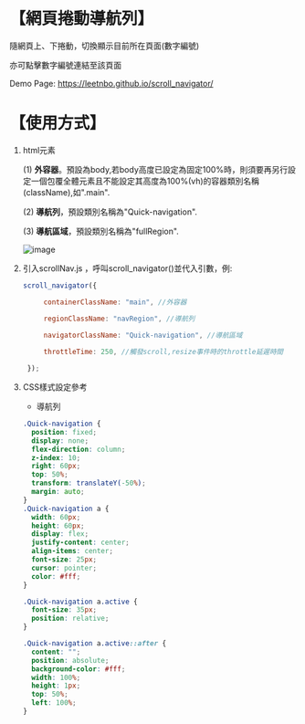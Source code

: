 【網頁捲動導航列】
===

隨網頁上、下捲動，切換顯示目前所在頁面(數字編號)  

亦可點擊數字編號連結至該頁面  

Demo Page: https://leetnbo.github.io/scroll_navigator/

【使用方式】
===
1. html元素
   
   (1) **外容器**。預設為body,若body高度已設定為固定100%時，則須要再另行設定一個包覆全體元素且不能設定其高度為100%(vh)的容器類別名稱(className),如".main".
   
   (2) **導航列**，預設類別名稱為"Quick-navigation".
   
   (3) **導航區域**，預設類別名稱為"fullRegion".
   
   ![image](https://github.com/leetnbo/scroll_nav/assets/146815175/974ee791-d933-43c3-b6aa-5015271e420f)

   
2. 引入scrollNav.js ，呼叫scroll_navigator()並代入引數，例:
   
   ```js
   scroll_navigator({

        containerClassName: "main", //外容器
   
        regionClassName: "navRegion", //導航列
   
        navigatorClassName: "Quick-navigation", //導航區域
      
        throttleTime: 250, //觸發scroll,resize事件時的throttle延遲時間
   
    });
   ```   
   
3. CSS樣式設定參考

   * 導航列
   ```css
   .Quick-navigation {
     position: fixed;
     display: none;
     flex-direction: column;
     z-index: 10;
     right: 60px;
     top: 50%;
     transform: translateY(-50%);
     margin: auto;
   }
   .Quick-navigation a {
     width: 60px;
     height: 60px;
     display: flex;
     justify-content: center;
     align-items: center;
     font-size: 25px;
     cursor: pointer;
     color: #fff;
   }
   
   .Quick-navigation a.active {
     font-size: 35px;
     position: relative;
   }
   
   .Quick-navigation a.active::after {
     content: "";
     position: absolute;
     background-color: #fff;
     width: 100%;
     height: 1px;
     top: 50%;
     left: 100%;
   }
   ```
   
      
 

